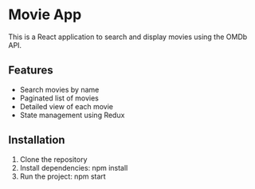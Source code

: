 # Movie App

This is a React application to search and display movies using the OMDb API.

## Features

- Search movies by name
- Paginated list of movies
- Detailed view of each movie
- State management using Redux

## Installation

1. Clone the repository
2. Install dependencies:
   npm install
3. Run the project:
   npm start